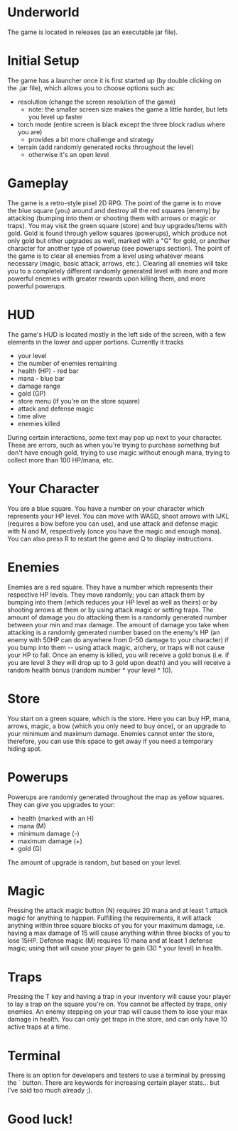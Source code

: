 # Underworld
The game is located in releases (as an executable jar file).

# Initial Setup
The game has a launcher once it is first started up (by double clicking on the .jar file), which allows you to choose options such as:
- resolution (change the screen resolution of the game)
  - note: the smaller screen size makes the game a little harder, but lets you level up faster
- torch mode (entire screen is black except the three block radius where you are)
  - provides a bit more challenge and strategy
- terrain (add randomly generated rocks throughout the level)
  - otherwise it's an open level

# Gameplay
The game is a retro-style pixel 2D RPG. The point of the game is to move the blue square (you) around and destroy all the red squares (enemy) by attacking (bumping into them or shooting them with arrows or magic or traps). You may visit the green square (store) and buy upgrades/items with gold. Gold is found through yellow squares (powerups), which produce not only gold but other upgrades as well, marked with a "G" for gold, or another character for another type of powerup (see powerups section). The point of the game is to clear all enemies from a level using whatever means necessary (magic, basic attack, arrows, etc.). Clearing all enemies will take you to a completely different randomly generated level with more and more powerful enemies with greater rewards upon killing them, and more powerful powerups.

# HUD
The game's HUD is located mostly in the left side of the screen, with a few elements in the lower and upper portions. Currently it tracks 
- your level
- the number of enemies remaining
- health (HP) - red bar
- mana - blue bar
- damage range
- gold (GP)
- store menu (if you're on the store square)
- attack and defense magic
- time alive
- enemies killed

During certain interactions, some text may pop up next to your character. These are errors, such as when you're trying to purchase something but don't have enough gold, trying to use magic without enough mana, trying to collect more than 100 HP/mana, etc.

# Your Character
You are a blue square. You have a number on your character which represents your HP level. You can move with WASD, shoot arrows with IJKL (requires a bow before you can use), and use attack and defense magic with N and M, respectively (once you have the magic and enough mana). You can also press R to restart the game and Q to display instructions.

# Enemies
Enemies are a red square. They have a number which represents their respective HP levels. They move randomly; you can attack them by bumping into them (which reduces your HP level as well as theirs) or by shooting arrows at them or by using attack magic or setting traps. The amount of damage you do attacking them is a randomly generated number between your min and max damage. The amount of damage you take when attacking is a randomly generated number based on the enemy's HP (an enemy with 50HP can do anywhere from 0-50 damage to your character) if you bump into them -- using attack magic, archery, or traps will not cause your HP to fall. Once an enemy is killed, you will receive a gold bonus (i.e. if you are level 3 they will drop up to 3 gold upon death) and you will receive a random health bonus (random number * your level * 10).

# Store
You start on a green square, which is the store. Here you can buy HP, mana, arrows, magic, a bow (which you only need to buy once), or an upgrade to your minimum and maximum damage. Enemies cannot enter the store, therefore, you can use this space to get away if you need a temporary hiding spot.

# Powerups
Powerups are randomly generated throughout the map as yellow squares. They can give you upgrades to your:
- health (marked with an H) 
- mana (M)
- minimum damage (-)
- maximum damage (+)
- gold (G)

The amount of upgrade is random, but based on your level.

# Magic
Pressing the attack magic button (N) requires 20 mana and at least 1 attack magic for anything to happen. Fulfilling the requirements, it will attack anything within three square blocks of you for your maximum damage, i.e. having a max damage of 15 will cause anything within three blocks of you to lose 15HP. Defense magic (M) requires 10 mana and at least 1 defense magic; using that will cause your player to gain (30 * your level) in health.

# Traps
Pressing the T key and having a trap in your inventory will cause your player to lay a trap on the square you're on. You cannot be affected by traps, only enemies. An enemy stepping on your trap will cause them to lose your max damage in health. You can only get traps in the store, and can only have 10 active traps at a time.

# Terminal
There is an option for developers and testers to use a terminal by pressing the \` button. There are keywords for increasing certain player stats... but I've said too much already ;).

# Good luck!
